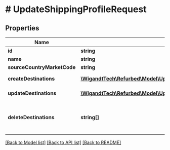 # # UpdateShippingProfileRequest

## Properties

Name | Type | Description | Notes
------------ | ------------- | ------------- | -------------
**id** | **string** |  |
**name** | **string** |  | [optional]
**sourceCountryMarketCode** | **string** |  | [optional]
**createDestinations** | [**\WigandtTech\Refurbed\Model\UpdateShippingProfileRequestCreateDestination[]**](UpdateShippingProfileRequestCreateDestination.md) | Destinations to create. | [optional]
**updateDestinations** | [**\WigandtTech\Refurbed\Model\UpdateDestination[]**](UpdateDestination.md) | Destinations to update. | [optional]
**deleteDestinations** | **string[]** | Destinations to delete. Takes a list of market codes. | [optional]

[[Back to Model list]](../../README.md#models) [[Back to API list]](../../README.md#endpoints) [[Back to README]](../../README.md)
